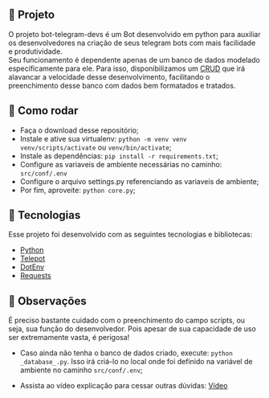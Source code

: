 ## 🤖 Projeto

O  projeto bot-telegram-devs é um Bot desenvolvido em python para auxiliar os desenvolvedores na criação de seus telegram bots
com mais facilidade e produtividade.</br>
Seu funcionamento é dependente apenas de um banco de dados modelado especificamente para ele. Para isso, disponibilizamos um
[CRUD](https://github.com/JonathanGibimBorges/crud-bot-telegram) que irá alavancar a velocidade desse desenvolvimento, facilitando
o preenchimento desse banco com dados bem formatados e tratados.

## 🤔 Como rodar

- Faça o download desse repositório;
- Instale e ative sua virtualenv: `python -m venv venv`  `venv/scripts/activate` ou `venv/bin/activate`;
- Instale as dependências: `pip install -r requirements.txt`;
- Configure as variaveis de ambiente necessárias no caminho: `src/conf/.env`
- Configure o arquivo settings.py referenciando as variaveis de ambiente;
- Por fim, aproveite: `python core.py`;

## 🚀 Tecnologias

Esse projeto foi desenvolvido com as seguintes tecnologias e bibliotecas:

- [Python](https://docs.python.org/pt-br/3/index.html)
- [Telepot](https://telepot.readthedocs.io/en/latest/)
- [DotEnv](https://pypi.org/project/python-dotenv/)
- [Requests](https://requests.readthedocs.io/en/latest/)


## 📝 Observações

É preciso bastante cuidado com o preenchimento do campo scripts, ou seja, sua função do desenvolvedor. Pois apesar de sua capacidade de uso ser extremamente vasta, é perigosa!

- Caso ainda não tenha o banco de dados criado, execute: `python _database_.py`. Isso irá criá-lo no local onde foi definido na variável de ambiente no caminho `src/conf/.env`;

- Assista ao vídeo explicação para cessar outras dúvidas: [Vídeo](https://www.youtube.com/watch?v=40KhPfAmLWo)
